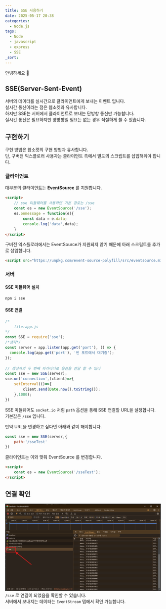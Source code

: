 ```yaml
---
title: SSE 사용하기
date: 2025-05-17 20:38
categories:
  - Node.js
tags:
  - Node
  - javascript
  - express
  - SSE
_sort:
---
```

안녕하세요 🐸  

## SSE(Server-Sent-Event)
서버의 데이터를 실시간으로 클라이언트에게 보내는 이벤트 입니다.  
실시간 통신이라는 점은 웹소켓과 유사합니다.  
하지만 SSE는 서버에서 클라이언트로 보내는 단방향 통신만 가능합니다.  
실시간 통신은 필요하지만 양방향일 필요는 없는 경우 적절하게 쓸 수 있습니다.  

## 구현하기
구현 방법은 웹소켓의 구현 방법과 유사합니다.  
단, 구버전 익스플로러 사용자는 클라이언트 측에서 별도의 스크립트를 삽입해줘야 합니다.  

### 클라이언트
대부분의 클라이언트는 **EventSource** 를 지원합니다.  

```html
<script>
	// sse 미들웨어를 사용하면 기본 경로는 /sse
	const es = new EventSource('/sse');
	es.onmessage = function(e){
		const data = e.data;
		console.log('data',data);
	}
</script>
```

구버전 익스플로러에서는 EventSource가 지원되지 않기 때문에 아래 스크립트를 추가로 삽입합니다.  

```html
<script src="https://unpkg.com/event-source-polyfill/src/eventsource.min.js"></script>
```

### 서버

#### SSE 미들웨어 설치
```
npm i sse
```

#### SSE 연결
```javascript
/*
	file:app.js 
*/
const SSE = require('sse');
/*생략*/
const server = app.listen(app.get('port'), () => {
  console.log(app.get('port'), '번 포트에서 대기중');
});

// 생성자의 두 번째 파라미터로 옵션을 전달 할 수 있다
const sse = new SSE(server);
sse.on('connection',(client)=>{
	setInterval(()=>{
		client.send(Date.now().toString());
	},1000);
})

```

SSE 미들웨어도 `socket.io` 처럼 `path` 옵션을 통해 SSE 연결할 URL을 설정합니다.  
기본값은 `/sse` 입니다.  

만약 URL을 변경하고 싶다면 아래와 같이 해야합니다.

```javascript
const sse = new SSE(server,{
	path:'/sseTest'
})
```

클라이언트는 이와 맞춰 EventSource 를 변경합니다.  

```html
<script>
	const es = new EventSource('/sseTest');
</script>
```

## 연결 확인
![](assets/img/screenshot/Pasted%20image%2020250517211359.png)  
`/sse` 로 연결이 되었음을 확인할 수 있습니다.  
서버에서 보내지는 데이터는 `EventStream` 탭에서 확인 가능합니다.  
